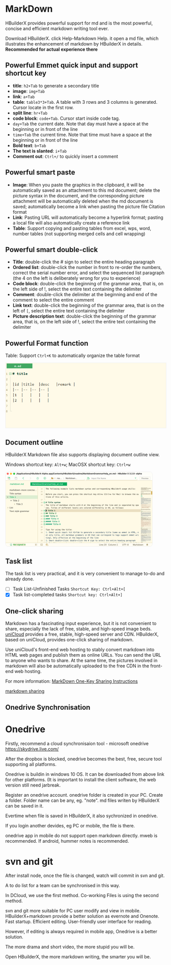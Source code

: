 # MarkDown

HBuilderX provides powerful support for md and is the most powerful, concise and efficient markdown writing tool ever.

Download HBuilderX. click Help-Markdown Help. it open a md file, which illustrates the enhancement of markdown by HBuilderX in details.
**Recommended for actual experience there**

## Powerful Emmet quick input and support shortcut key 

- **title**: `h2+Tab` to generate a secondary title
- **image**: `img+Tab`
- **link**: `a+Tab`
- **table**: `table3*3+Tab`. A table with 3 rows and 3 columns is generated. Cursor locate in the first row.
- **split line**: `hr+Tab`
- **code block**: `code+Tab`. Cursor start inside code tag.
- `day+Tab` the current date. Note that day must have a space at the beginning or in front of the line
- `time+Tab` the current time. Note that time must have a space at the beginning or in front of the line
- **Bold text**: `b+Tab`
- **The text is slanted**: `i+Tab`
- **Comment out**: `Ctrl+/` to quickly insert a comment

## Powerful smart paste

- **Image**: When you paste the graphics in the clipboard, it will be automatically saved as an attachment to this md document; delete the picture syntax in the document, and the corresponding picture attachment will be automatically deleted when the md document is saved; automatically become a link when pasting the picture file Citation format
- **Link**: Pasting URL will automatically become a hyperlink format; pasting a local file will also automatically create a reference link
- **Table**: Support copying and pasting tables from excel, wps, word, number tables (not supporting merged cells and cell wrapping)

## Powerful smart double-click

- **Title**: double-click the # sign to select the entire heading paragraph
- **Ordered list**: double-click the number in front to re-order the numbers, correct the serial number error, and select the sequenced list paragraph (the 4 on the left is deliberately wrong for you to experience)
- **Code block**: double-click the beginning of the grammar area, that is, on the left side of !, select the entire text containing the delimiter
- **Comment**: double-click the delimiter at the beginning and end of the comment to select the entire comment
- **Link text**: double-click the beginning of the grammar area, that is on the left of `[`, select the entire text containing the delimiter
- **Picture description text**: double-click the beginning of the grammar area, that is, on the left side of !, select the entire text containing the delimiter

## Powerful Format function

Table: Support `Ctrl+K` to automatically organize the table format

<img src="/static/snapshots/tutorial/markdown/markdown_table_format.gif" style="border: 1px solid #eee;"/>

## Document outline

HBuilderX Markdown file also supports displaying document outline view.

Windows shortcut key: `Alt+w`; MacOSX shortcut key: `Ctrl+w`

<img src="/static/snapshots/tutorial/markdown/markdown_outline_en.png" style="zoom: 45%;border-radius: 20px;border: 1px solid #eee;"/>

## Task list

The task list is very practical, and it is very convenient to manage to-do and already done.

- [ ] Task List-Unfinished Tasks `Shortcut Key: Ctrl+Alt+[`
- [x] Task list-completed tasks `Shortcut key: Ctrl+Alt+]`

## One-click sharing

Markdown has a fascinating input experience, but it is not convenient to share, especially the lack of free, stable, and high-speed image beds.
[uniCloud](https://unicloud.dcloud.net.cn/) provides a free, stable, high-speed server and CDN.
HBuilderX, based on uniCloud, provides one-click sharing of markdown.

Use uniCloud's front-end web hosting to stably convert markdown into HTML web pages and publish them as online URLs. You can send the URL to anyone who wants to share.
At the same time, the pictures involved in markdown will also be automatically uploaded to the free CDN in the front-end web hosting.

For more information: [MarkDown One-Key Sharing Instructions](https://ask.dcloud.net.cn/article/37573)

[markdown sharing](/Tutorial/extension/markdown_share)

## Onedrive Synchronisation

# Onedrive

Firstly, recommend a cloud synchronisaion tool - microsoft onedrive https://skydrive.live.com/

After the dropbox is blocked, onedrive becomes the best, free, secure tool supporting all platforms.

Onedrive is buildin in windows 10 OS. It can be downloaded from above link for other platforms. (It is important to install the client software, the web version still need jarbreak.

Register an onedrive account. onedrive folder is created in your PC. Create a folder. Folder name can be any, eg. "note". md files writen by HBuilderX can be saved in it. 

Evertime when file is saved in HBuilderX, it also sychronized in onedrive.

If you login another devides, eg PC or mobile, the file is there.

onedrive app in mobile do not support open markdown directly. mweb is recommended. If android, hummer notes is recommended.

# svn and git

After install node, once the file is changed, watch will commit in svn and git.

A to do list for a team can be synchronised in this way.

In DCloud, we use the first method. Co-working Files is using the second method. 

svn and git more suitable for PC user modify and view in mobile. HBuilderX+markdown provide a better solution as evernote and Onenote. Fast startup. Efficient editing. User-friendly user interface for reading.

However, if editing is always required in mobile app, Onedrive is a better solution.

The more drama and short video, the more stupid you will be.

Open HBuilderX, the more markdown writing, the smarter you will be.
